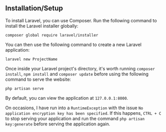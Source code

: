 ## Installation/Setup

To install Laravel, you can use Composer. Run the following command to install the Laravel installer globally:

```
composer global require laravel/installer
```

You can then use the following command to create a new Laravel application:

```
laravel new ProjectName
```

Once inside your Laravel project's directory, it's worth running `composer install`, `npm install` and `composer update` before using
the following command to serve the website:

```
php artisan serve
```

By default, you can view the application at `127.0.0.1:8000`. 

On occasions, I have run into a `RuntimeException` with the issue
`No application encryption key has been specified`. If this happens, `CTRL + C` to stop serving your application and run the command
`php artisan key:generate` before serving the application again.
